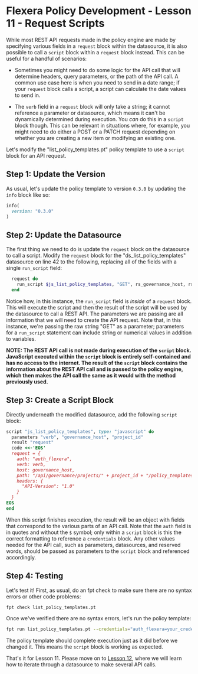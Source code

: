 # Flexera Policy Development - Lesson 11 - Request Scripts

While most REST API requests made in the policy engine are made by specifying various fields in a `request` block within the datasource, it is also possible to call a `script` block within a `request` block instead. This can be useful for a handful of scenarios:

* Sometimes you might need to do some logic for the API call that will determine headers, query parameters, or the path of the API call. A common use case here is when you need to send in a date range; if your `request` block calls a script, a script can calculate the date values to send in.

* The `verb` field in a `request` block will only take a string; it cannot reference a parameter or datasource, which means it can't be dynamically determined during execution. You *can* do this in a `script` block though. This can be relevant in situations where, for example, you might need to do either a POST or a PATCH request depending on whether you are creating a new item or modifying an existing one.

Let's modify the "list_policy_templates.pt" policy template to use a `script` block for an API request.

## Step 1: Update the Version

As usual, let's update the policy template to version `0.3.0` by updating the `info` block like so:

```ruby
info(
  version: "0.3.0"
)
```

## Step 2: Update the Datasource

The first thing we need to do is update the `request` block on the datasource to call a script. Modify the `request` block for the "ds_list_policy_templates" datasource on line 42 to the following, replacing all of the fields with a single `run_script` field:

```ruby
  request do
    run_script $js_list_policy_templates, "GET", rs_governance_host, rs_project_id
  end
```

Notice how, in this instance, the `run_script` field is *inside* of a `request` block. This will execute the script and then the result of the script will be used by the datasource to call a REST API. The parameters we are passing are all information that we will need to create the API request. Note that, in this instance, we're passing the raw string "GET" as a parameter; parameters for a `run_script` statement can include string or numerical values in addition to variables.

**NOTE: The REST API call is not made during execution of the `script` block. JavaScript executed within the `script` block is entirely self-contained and has no access to the internet. The result of the `script` block contains the information about the REST API call and is passed to the policy engine, which then makes the API call the same as it would with the method previously used.**

## Step 3: Create a Script Block

Directly underneath the modified datasource, add the following `script` block:

```ruby
script "js_list_policy_templates", type: "javascript" do
  parameters "verb", "governance_host", "project_id"
  result "request"
  code <<-'EOS'
  request = {
    auth: "auth_flexera",
    verb: verb,
    host: governance_host,
    path: "/api/governance/projects/" + project_id + "/policy_templates",
    headers: {
      "API-Version": "1.0"
    }
  }
EOS
end
```

When this script finishes execution, the result will be an object with fields that correspond to the various parts of an API call. Note that the `auth` field is in quotes and without the `$` symbol; only within a `script` block is this the correct formatting to reference a `credentials` block. Any other values needed for the API call, such as parameters, datasources, and reserved words, should be passed as parameters to the `script` block and referenced accordingly.

## Step 4: Testing

Let's test it! First, as usual, do an fpt check to make sure there are no syntax errors or other code problems:

```bash
fpt check list_policy_templates.pt
```

Once we've verified there are no syntax errors, let's run the policy template:

```bash
fpt run list_policy_templates.pt --credentials="auth_flexera=your_credential_identifier"
```

The policy template should complete execution just as it did before we changed it. This means the `script` block is working as expected.

That's it for Lesson 11. Please move on to [Lesson 12](https://github.com/flexera-public/policy_engine_training/blob/main/12_iterating/README.md), where we will learn how to iterate through a datasource to make several API calls.
